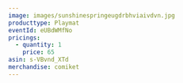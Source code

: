 ```yaml
---
image: images/sunshinespringeugdrbhviaivdvn.jpg
producttype: Playmat
eventId: eUBdWMfNo
pricings:
  - quantity: 1
    price: 65
asin: s-VBvnd_XTd
merchandise: comiket
---
```

